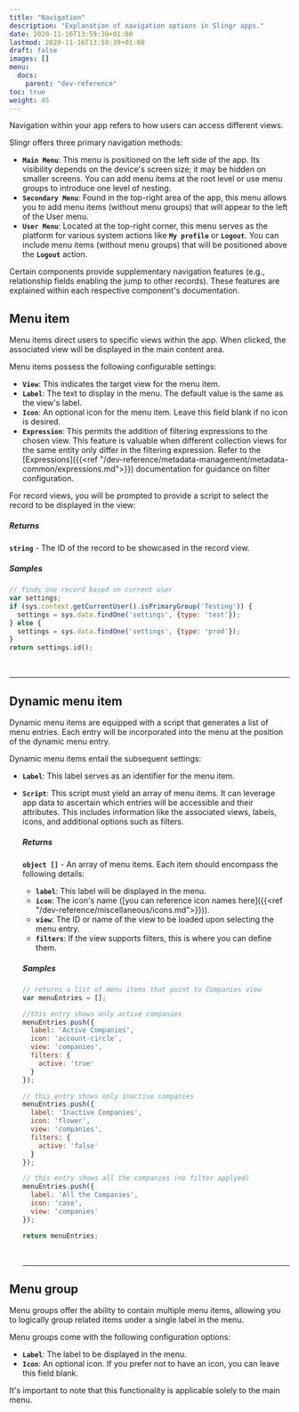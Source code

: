 ```yaml
---
title: "Navigation"
description: "Explanation of navigation options in Slingr apps."
date: 2020-11-16T13:59:39+01:00
lastmod: 2020-11-16T13:59:39+01:00
draft: false
images: []
menu:
  docs:
    parent: "dev-reference"
toc: true
weight: 45
---
```


Navigation within your app refers to how users can access different views.

Slingr offers three primary navigation methods:

- **`Main Menu`**: This menu is positioned on the left side of the app. Its visibility depends on the device's screen size; it may be hidden on smaller screens. You can add menu items at the root level or use menu groups to introduce one level of nesting.
- **`Secondary Menu`**: Found in the top-right area of the app, this menu allows you to add menu items (without menu groups) that will appear to the left of the User menu.
- **`User Menu`**: Located at the top-right corner, this menu serves as the platform for various system actions like **`My profile`** or **`Logout`**. You can include menu items (without menu groups) that will be positioned above the **`Logout`** action.

Certain components provide supplementary navigation features (e.g., relationship fields enabling the jump to other records). These features are explained within each respective component's documentation.

## **Menu item**

Menu items direct users to specific views within the app. When clicked, the associated view will be displayed in the main content area.

Menu items possess the following configurable settings:

- **`View`**: This indicates the target view for the menu item.
- **`Label`**: The text to display in the menu. The default value is the same as the view's label.
- **`Icon`**: An optional icon for the menu item. Leave this field blank if no icon is desired.
- **`Expression`**: This permits the addition of filtering expressions to the chosen view. This feature is valuable when different collection views for the same entity only differ in the filtering expression. Refer to the [Expressions]({{<ref "/dev-reference/metadata-management/metadata-common/expressions.md">}}) documentation for guidance on filter configuration.

For record views, you will be prompted to provide a script to select the record to be displayed in the view:

##### Returns

**`string`** - The ID of the record to be showcased in the record view.

##### Samples

``` javascript
// finds one record based on current user 
var settings;
if (sys.context.getCurrentUser().isPrimaryGroup('Testing')) {
  settings = sys.data.findOne('settings', {type: 'test'});
} else {
  settings = sys.data.findOne('settings', {type: 'prod'});
}
return settings.id();
```
<br>

---

## **Dynamic menu item**

Dynamic menu items are equipped with a script that generates a list of menu entries. Each entry will be incorporated into the menu at the position of the dynamic menu entry.

Dynamic menu items entail the subsequent settings:

- **`Label`**: This label serves as an identifier for the menu item.
- **`Script`**: This script must yield an array of menu items. It can leverage app data to ascertain which entries will be accessible and their attributes. This includes information like the associated views, labels, icons, and additional options such as filters.

  ##### Returns

  **`object []`** - An array of menu items. Each item should encompass the following details:

  - **`label`**: This label will be displayed in the menu.
  - **`icon`**: The icon's name ([you can reference icon names here]({{<ref "/dev-reference/miscellaneous/icons.md">}})).
  - **`view`**: The ID or name of the view to be loaded upon selecting the menu entry.
  - **`filters`**: If the view supports filters, this is where you can define them. 

  ##### Samples

  ``` javascript
  // returns a list of menu items that point to Companies view 
  var menuEntries = [];
  
  //this entry shows only active companies
  menuEntries.push({
    label: 'Active Companies',
    icon: 'account-circle',
    view: 'companies',
    filters: {
      active: 'true'
    }
  });
  
  // this entry shows only inactive companies
  menuEntries.push({
    label: 'Inactive Companies',
    icon: 'flower',
    view: 'companies',
    filters: {
      active: 'false'
    }
  });
  
  // this entry shows all the companies (no filter applyed)
  menuEntries.push({
    label: 'All the Companies',
    icon: 'case',
    view: 'companies'
  });
  
  return menuEntries;
  
  ```
  <br>

  ---

## **Menu group**

Menu groups offer the ability to contain multiple menu items, allowing you to logically group related items under a single label in the menu.

Menu groups come with the following configuration options:

- **`Label`**: The label to be displayed in the menu.
- **`Icon`**: An optional icon. If you prefer not to have an icon, you can leave this field blank.

It's important to note that this functionality is applicable solely to the main menu.


